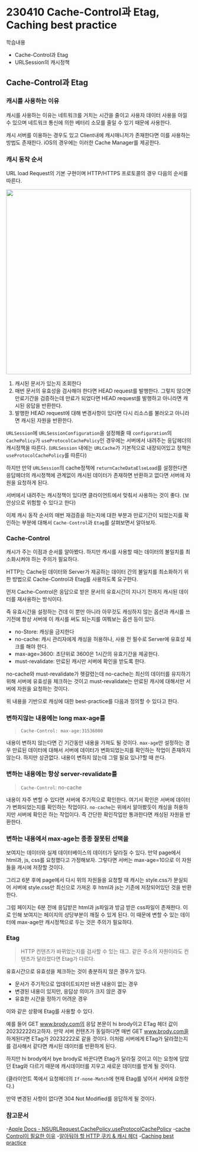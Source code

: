 230410 Cache-Control과 Etag, Caching best practice
===
학습내용
- Cache-Control과 Etag
- URLSession의 캐시정책

## Cache-Control과 Etag

### 캐시를 사용하는 이유

캐시를 사용하는 이유는 네트워크를 거치는 시간을 줄이고 사용자 데이터 사용을 아낄 수 있으며 네트워크 통신에 의한 베터리 소모를 줄일 수 있기 때문에 사용한다.

캐시 서버를 이용하는 경우도 있고 Client내에 캐시매니저가 존재한다면 이를 사용하는 방법도 존재한다. iOS의 경우에는 이러한 Cache Manager를 제공한다. 

### 캐시 동작 순서
URL load Request의 기본 구현이며 HTTP/HTTPS 프로토콜의 경우 다음의 순서를 따른다.

<img src="https://i.imgur.com/DPnRZis.png" width="500"/><br/>

1. 캐시된 문서가 있는지 조회한다
2. 매번 문서의 유효성을 검사해야 한다면 HEAD request를 발행한다. 그렇지 않으면 만료기간을 검증하는데 만료가 되었다면 HEAD request를 발행하고 아니라면 캐시된 응답을 반환한다.
3. 발행한 HEAD request에 대해 변경사항이 있다면 다시 리소스를 불러오고 아니라면 캐시된 자원을 반환한다. 

`URLSession`에 `URLSessionConfiguration`을 설정해줄 때 `configuration`의 `CachePolicy`가 `useProtocolCachePolicy`인 경우에는 서버에서 내려주는 응답헤더의 캐시정책을 따른다. (`URLSession` 내에는 `URLCache`가 기본적으로 내장되어있고 정책은 `useProtocolCachePolicy`를 따른다)

하지만 만약 `URLSession`의 cache정책에 `returnCacheDataElseLoad`를 설정한다면 응답헤더의 캐시정책에 관계없이 캐시된 데이터가 존재하면 반환하고 없다면 서버에 자원을 요청하게 된다. 

서버에서 내려주는 캐시정책이 있다면 클라이언트에서 맞춰서 사용하는 것이 좋다. (보안상으로 위험할 수 있다고 한다)

이제 캐시 동작 순서의 매번 재검증을 하는지에 대한 부분과 만료기간이 되었는지를 확인하는 부분에 대해서 `Cache-Control`과 `Etag`를 살펴보면서 알아보자.

### Cache-Control

캐시가 주는 이점과 순서를 알아봤다. 
하지만 캐시를 사용할 때는 데이터의 불일치를 최소화시켜야 하는 주의가 필요하다. 

HTTP는 Cache된 데이터와 Server가 제공하는 데이터 간의 불일치를 최소화하기 위한 방법으로 Cache-Control과 Etag를 사용하도록 요구한다. 

먼저 Cache-Control은 응답으로 받은 문서의 유효시간이 지나기 전까지 캐시된 데이터를 재사용하는 방식이다. 

즉 유효시간을 설정하는 건데 이 뿐만 아니라 아무것도 캐싱하지 않는 옵션과 캐시를 쓰기전에 항상 서버에 이 캐시를 써도 되는지를 여쭤보는 옵션 등이 있다. 
- no-Store: 캐싱을 금지한다
- no-cache: 캐시 관리자에게 캐싱을 허용하나, 사용 전 필수로 Server에 유효성 체크를 해야 한다.
- max-age=3600: 초단위로 3600은 1시간의 유효기간을 제공한다.
- must-revalidate: 만료된 캐시만 서버에 확인을 받도록 한다. 

no-cache와 must-revalidate가 헷갈렸는데 no-cache는 최신의 데이터를 유지하기 위해 서버에 유효성을 체크하는 것이고 must-revalidate는 만료된 캐시에 대해서만 서버에 자원을 요청하는 것이다.

위 내용을 기반으로 캐싱에 대한 best-practice를 다음과 정의할 수 있다고 한다.

### 변하지않는 내용에는 long max-age를
>`Cache-Control: max-age:31536000`

내용이 변하지 않는다면 긴 기간동안 내용을 가져도 될 것이다. `max-age`만 설정하는 경우 만료된 데이터에 대해서 서버에 데이터가 변화되었는지를 확인하는 작업이 존재하지 않는다. 하지만 상관없다. 내용이 변하지 않는데 그럴 필요 있나?할 때 쓴다.

### 변하는 내용에는 항상 server-revalidate를
>`Cache-Control`: no-cache

내용이 자주 변할 수 있다면 서버에 주기적으로 확인한다. 여기서 확인은 서버에 데이터가 변화되었는지를 확인하는 작업이다. `no-cache`는 위에서 알아봤듯이 캐싱을 허용하지만 서버에 확인은 하는 작업이다. 즉 간단한 확인작업만 통과한다면 캐싱된 자원을 반환한다.

### 변하는 내용에서 max-age는 종종 잘못된 선택을
보여지는 데이터와 실제 데이터베이스의 데이터가 달라질 수 있다. 
만약 page에서 html과, js, css를 요청했다고 가정해보자. 
그렇다면 서버는 max-age=10으로 이 자원들을 캐시에 저장할 것이다. 

그리고 6분 후에 page에서 다시 위의 자원들을 요청할 때 캐시는 style.css가 분실되어 서버에 style.css만 최신으로 가져온 후 html과 js는 기존에 저장되어있던 것을 반환한다. 

그럼 페이지는 6분 전에 응답받은 html과 js파일과 방금 받은 css파일이 존재한다. 이로 인해 보여지는 페이지의 상당부분이 깨질 수 있게 된다. 이 때문에 변할 수 있는 데이터에 max-age만 캐시정책으로 두는 것은 주의가 필요하다.

### Etag
> HTTP 컨텐츠가 바뀌었는지를 검사할 수 있는 태그. 같은 주소의 자원이라도 컨텐츠가 달라졌다면 Etag가 다르다.

유효시간으로 유효성을 체크하는 것이 충분하지 않은 경우가 있다.
- 문서가 주기적으로 업데이트되지만 바뀐 내용이 없는 경우
- 변경된 내용이 있지만, 응답상 의미가 크지 않은 경우
- 유효한 시간을 정하기 어려운 경우

이와 같은 상황에 Etag를 사용할 수 있다.

예를 들어 GET www.brody.com의 응답 본문이 hi brody이고 ETag 헤더 값이 20232222라고하자. 만약 서버 컨텐츠가 동일하다면 매번 GET www.brody.com을 하게된다면 ETag가 20232222로 같을 것이다. 이처럼 서버에게 ETag가 달라졌는지를 검사해서 같다면 캐시된 데이터를 반환하게 된다.

하지만 hi brody에서 bye brody로 바꾼다면 Etag가 달라질 것이고 이는 요청에 담았던 Etag와 다르기 때문에 캐시데이터를 지우고 새로운 데이터를 받게 될 것이다. 

(클라이언트 쪽에서 요청헤더의 `If-none-Match`에 현재 Etag를 넣어서 서버에 요청한다.)

만약 변경된 사항이 없다면 304 Not Modified를 응답하게 될 것이다.


### 참고문서

-[Apple Docs - NSURLRequest.CachePolicy.useProtocolCachePolicy](https://developer.apple.com/documentation/foundation/nsurlrequest/cachepolicy/useprotocolcachepolicy)
-[cache Control이 필요한 이유](https://www.blog-dreamus.com/post/cache-control-%EC%9D%B4-%ED%95%84%EC%9A%94%ED%95%9C-%EC%9D%B4%EC%9C%A0)
-[알아둬야 할 HTTP 쿠키 & 캐시 헤더](https://www.zerocho.com/category/HTTP/post/5b594dd3c06fa2001b89feb9)
-[Caching best practice](https://jakearchibald.com/2016/caching-best-practices/)
